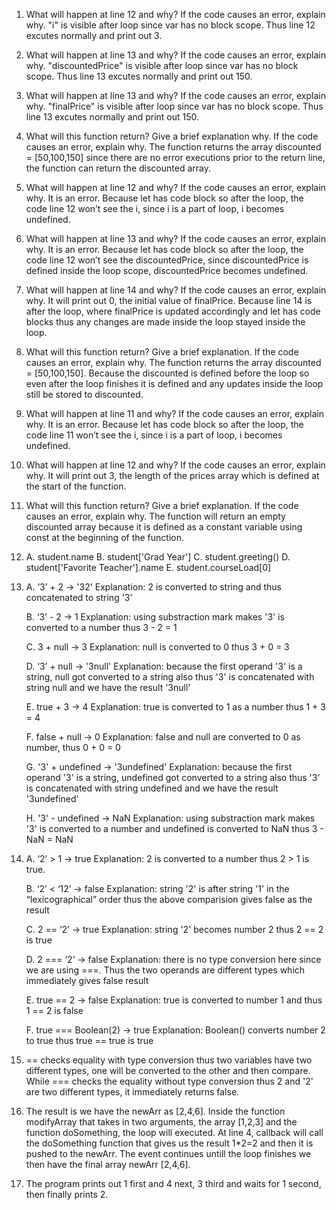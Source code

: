 1. What will happen at line 12 and why? If the code causes an error, explain why.
   "i" is visible after loop since var has no block scope. Thus line 12 excutes normally and print out 3.

2. What will happen at line 13 and why? If the code causes an error, explain why. 
   "discountedPrice" is visible after loop since var has no block scope. Thus line 13 excutes normally and print out 150. 

3. What will happen at line 13 and why? If the code causes an error, explain why.
   "finalPrice" is visible after loop since var has no block scope. Thus line 13 excutes normally and print out 150. 

4. What will this function return? Give a brief explanation why. If the code causes
   an error, explain why.
   The function returns the array discounted = [50,100,150] since there are no error executions prior to the return line, the function can return the discounted array. 

5. What will happen at line 12 and why?  If the code causes an error, explain why. 
    It is an error. Because let has code block so after the loop, the code line 12 won’t see the i, since i is a part of loop, i becomes undefined. 

6. What will happen at line 13 and why? If the code causes an error, explain why.
   It is an error. Because let has code block so after the loop, the code line 12 won’t see the discountedPrice, since discountedPrice is defined inside the loop scope, discountedPrice becomes undefined. 

7. What will happen at line 14 and why? If the code causes an error, explain why.
   It will print out 0, the initial value of finalPrice. Because line 14 is after the loop, where finalPrice is updated accordingly and let has code blocks thus any changes are made inside the loop stayed inside the loop. 

8. What will this function return? Give a brief explanation. If the code causes an error, explain why.
   The function returns the array discounted = [50,100,150]. Because the discounted is defined before the loop so even after the loop finishes it is defined and any updates inside the loop still be stored to discounted. 

9. What will happen at line 11 and why? If the code causes an error, explain why.
    It is an error. Because let has code block so after the loop, the code line 11 won’t see the i, since i is a part of loop, i becomes undefined.

10. What will happen at line 12 and why? If the code causes an error, explain why.
    It will print out 3, the length of the prices array which is defined at the start of the function.

11. What will this function return? Give a brief explanation. If the code causes an error, explain why.
    The function will return an empty discounted array because it is defined as a constant variable using const at the beginning of the function. 

12. A. student.name
    B. student['Grad Year']
    C. student.greeting()
    D. student['Favorite Teacher'].name
    E. student.courseLoad[0]

13. A. ‘3’ + 2 -> '32' 
        Explanation: 2 is converted to string and thus concatenated to string '3'

    B. ‘3’ - 2 -> 1
        Explanation: using substraction mark makes '3' is converted to a number thus 3 - 2 = 1

    C. 3 + null -> 3
        Explanation: null is converted to 0 thus 3 + 0 = 3

    D. ‘3’ + null -> '3null'
        Explanation: because the first operand '3' is a string, null got converted to a string also thus '3' is concatenated with string null and we have the result '3null'

    E. true + 3 -> 4
        Explanation: true is converted to 1 as a number thus 1 + 3 = 4

    F. false + null -> 0
        Explanation: false and null are converted to 0 as number,
        thus 0 + 0 = 0

    G. '3' + undefined -> '3undefined'
        Explanation: because the first operand '3' is a string, undefined got converted to a string also thus '3' is concatenated with string undefined and we have the result '3undefined'

    H. '3' - undefined -> NaN
        Explanation: using substraction mark makes '3' is converted to a number and undefined is converted to NaN thus 3 - NaN = NaN 

14. A. ‘2’ > 1 -> true
        Explanation: 2 is converted to a number thus 2 > 1 is true. 

    B. ‘2’ < ‘12’ -> false
        Explanation: string '2' is after string '1' in the “lexicographical” order thus the above comparision gives false as the result

    C. 2 == ‘2’ -> true
        Explanation: string '2' becomes number 2 thus 2 == 2 is true 

    D. 2 === ‘2’ -> false
        Explanation: there is no type conversion here since we are using ===. Thus the two operands are different types which immediately gives false result

    E. true == 2 -> false
        Explanation: true is converted to number 1 and thus 1 == 2 is false 

    F. true === Boolean(2) -> true
        Explanation: Boolean() converts number 2 to true thus true == true is true

15.  == checks equality with type conversion thus  two variables have two different types, one will be converted to the other and then compare. While === checks the equality without type conversion thus 2 and '2' are two different types, it immediately returns false. 

17.  The result is we have the newArr as [2,4,6]. Inside the function modifyArray that takes in two arguments, the array [1,2,3] and the function doSomething, the loop will executed. At line 4, callback will call the doSomething function that gives us the result 1*2=2 and then it is pushed to the newArr. The event continues untill the loop finishes we then have the final array newArr [2,4,6]. 

19.  The program prints out 1 first and 4 next, 3 third and waits for 1 second, then finally prints 2. 
